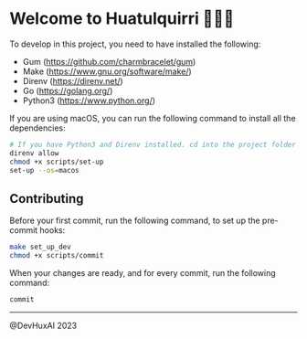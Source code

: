 # Welcome to Huatulquirri 🌊🏄‍♂️

To develop in this project, you need to have installed the following:

- Gum (https://github.com/charmbracelet/gum)
- Make (https://www.gnu.org/software/make/)
- Direnv (https://direnv.net/)
- Go (https://golang.org/)
- Python3 (https://www.python.org/)

If you are using macOS, you can run the following command to install all the dependencies:

```bash
# If you have Python3 and Direnv installed. cd into the project folder and run:
direnv allow
chmod +x scripts/set-up
set-up --os=macos
```

## Contributing

Before your first commit, run the following command, to set up the pre-commit hooks:

```bash
make set_up_dev
chmod +x scripts/commit
```

When your changes are ready, and for every commit, run the following command:

```bash
commit
```

---

@DevHuxAI 2023
